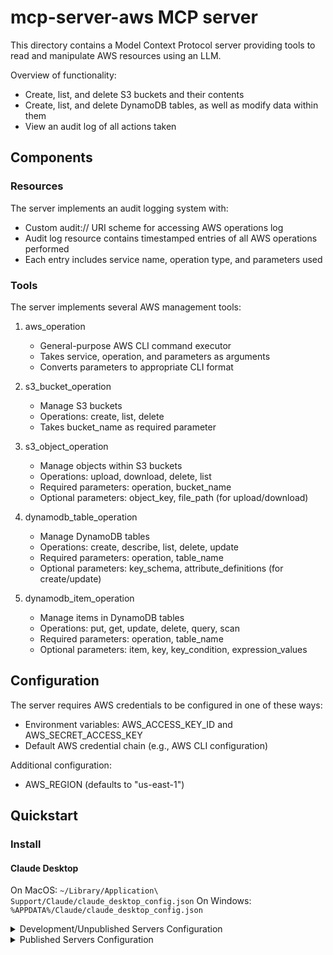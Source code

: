 # mcp-server-aws MCP server

This directory contains a Model Context Protocol server providing tools to read and manipulate AWS resources using an LLM. 

Overview of functionality:
- Create, list, and delete S3 buckets and their contents
- Create, list, and delete DynamoDB tables, as well as modify data within them
- View an audit log of all actions taken

## Components

### Resources

The server implements an audit logging system with:
- Custom audit:// URI scheme for accessing AWS operations log
- Audit log resource contains timestamped entries of all AWS operations performed
- Each entry includes service name, operation type, and parameters used

### Tools

The server implements several AWS management tools:

1. aws_operation
   - General-purpose AWS CLI command executor
   - Takes service, operation, and parameters as arguments
   - Converts parameters to appropriate CLI format

2. s3_bucket_operation
   - Manage S3 buckets
   - Operations: create, list, delete
   - Takes bucket_name as required parameter

3. s3_object_operation
   - Manage objects within S3 buckets
   - Operations: upload, download, delete, list
   - Required parameters: operation, bucket_name
   - Optional parameters: object_key, file_path (for upload/download)

4. dynamodb_table_operation
   - Manage DynamoDB tables
   - Operations: create, describe, list, delete, update
   - Required parameters: operation, table_name
   - Optional parameters: key_schema, attribute_definitions (for create/update)

5. dynamodb_item_operation
   - Manage items in DynamoDB tables
   - Operations: put, get, update, delete, query, scan
   - Required parameters: operation, table_name
   - Optional parameters: item, key, key_condition, expression_values

## Configuration

The server requires AWS credentials to be configured in one of these ways:
- Environment variables: AWS_ACCESS_KEY_ID and AWS_SECRET_ACCESS_KEY
- Default AWS credential chain (e.g., AWS CLI configuration)

Additional configuration:
- AWS_REGION (defaults to "us-east-1")

## Quickstart

### Install

#### Claude Desktop

On MacOS: `~/Library/Application\ Support/Claude/claude_desktop_config.json`
On Windows: `%APPDATA%/Claude/claude_desktop_config.json`

<details>
  <summary>Development/Unpublished Servers Configuration</summary>
  ```
  "mcpServers": {
    "mcp-server-aws": {
      "command": "uv",
      "args": [
        "--directory",
        "/path/to/repo/servers/src/aws",
        "run",
        "mcp-server-aws"
      ]
    }
  }
  ```
</details>

<details>
  <summary>Published Servers Configuration</summary>
  ```
  "mcpServers": {
    "mcp-server-aws": {
      "command": "uvx",
      "args": [
        "mcp-server-aws"
      ]

    }
  }
  ```
</details>

## Development

### Building and Publishing

To prepare the package for distribution:

1. Sync dependencies and update lockfile:
```bash
uv sync
```

2. Build package distributions:
```bash
uv build
```

This will create source and wheel distributions in the `dist/` directory.

3. Publish to PyPI:
```bash
uv publish
```

Note: You'll need to set PyPI credentials via environment variables or command flags:
- Token: `--token` or `UV_PUBLISH_TOKEN`
- Or username/password: `--username`/`UV_PUBLISH_USERNAME` and `--password`/`UV_PUBLISH_PASSWORD`

### Debugging

Since MCP servers run over stdio, debugging can be challenging. For the best debugging
experience, we strongly recommend using the [MCP Inspector](https://github.com/modelcontextprotocol/inspector).

You can launch the MCP Inspector via [`npm`](https://docs.npmjs.com/downloading-and-installing-node-js-and-npm) with this command:

```bash
npx @modelcontextprotocol/inspector uv --directory /Users/rishikavikondala/Code/servers/src/aws run mcp-server-aws
```

Upon launching, the Inspector will display a URL that you can access in your browser to begin debugging.
